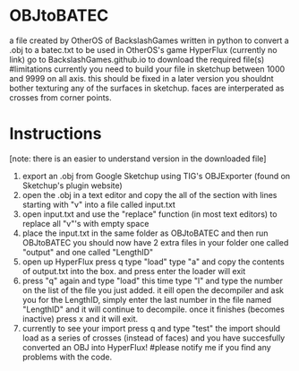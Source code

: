 # OBJtoBATEC
a file created by OtherOS of BackslashGames written in python to convert a .obj to a batec.txt to be used in OtherOS's game HyperFlux (currently no link) 
go to BackslashGames.github.io to download the required file(s)
#limitations
currently you need to build your file in sketchup between 1000 and 9999 on all axis. this should be fixed in a later version
you shouldnt bother texturing any of the surfaces in sketchup. faces are interperated as crosses from corner points.
# Instructions
[note: there is an easier to understand version in the downloaded file]
1. export an .obj from Google Sketchup using TIG's OBJExporter (found on Sketchup's plugin website)
2. open the .obj in a text editor and copy the all of the section with lines starting with "v" into a file called input.txt
3. open input.txt and use the "replace" function (in most text editors) to replace all "v"'s with empty space
4. place the input.txt in the same folder as OBJtoBATEC and then run OBJtoBATEC you should now have 2 extra files in your folder one called "output" and one called "LengthID"
5. open up HyperFlux press q type "load" type "a" and copy the contents of output.txt into the box. and press enter the loader will exit
6. press "q" again and type "load" this time type "l" and type the number on the list of the file you just added. it eill open the decompiler and ask you for the LengthID, simply enter the last number in the file named "LengthID" and it will continue to decompile. once it finishes (becomes inactive) press x and it will exit.
7. currently to see your import press q and type "test" the import should load as a series of crosses (instead of faces) and you have succesfully converted an OBJ into HyperFlux!
#please notify me if you find any problems with the code.
